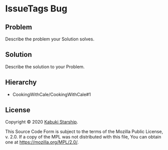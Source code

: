 # IssueTags Bug

## Problem

Describe the problem your Solution solves.

## Solution

Describe the solution to your Problem.

## Hierarchy

* CookingWithCale/CookingWithCale#1

## License

Copyright © 2020 [Kabuki Starship](https://kabukistarship.com).

This Source Code Form is subject to the terms of the Mozilla Public License, v. 2.0. If a copy of the MPL was not distributed with this file, You can obtain one at <https://mozilla.org/MPL/2.0/>.
